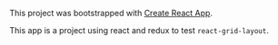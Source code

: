 This project was bootstrapped with [Create React App](https://github.com/facebookincubator/create-react-app).

This app is a project using react and redux to test `react-grid-layout`.
